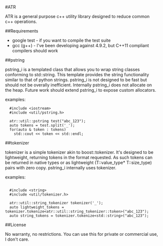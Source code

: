 #ATR

ATR is a general purpose c++ utility library designed to reduce common c++ operations. 

##Requirements

* google test - if you want to compile the test suite
* gcc (g++) - I've been developing against 4.9.2, but C++11 compliant compilers should work

##pstring

pstring_i is a templated class that allows you to wrap string classes conforming to std::string.  This template provides the string functionality similar to that of python strings.  pstring_i is not designed to be fast but should not be overally inefficient.  Internally pstring_i does not allocate on the heap. Future work should extend pstring_i to expose custom allocators.

examples:

```
  #include <iostream>
  #include <util/pstring.h>

  atr::util::pstring test("abc_123");
  auto tokens = test.split('_');
  for(auto & token : tokens)
    std::cout << token << std::endl;
```

##tokenizer

tokenizer is a simple tokenizer akin to boost::tokenizer.  It's designed to be lightweight, returning tokens in the format requested.  As such tokens can be returned in native types or as lightweight (T::value_type* T::size_type) pairs with zero copy.  pstring_i internally uses tokenizer. 

examples:
```

  #include <string>
  #include <util/tokenizer.h>

  atr::util::string_tokenizer tokenizer('_');
  auto lightweight_tokens = tokenizer.tokenize<atr::util::string_tokenizer::token>("abc_123");
  auto string_tokens = tokenizer.tokenize<std::string>("abc_123");

```

##License

No warranty, no restrictions.  You can use this for private or commercial use, I don't care.
